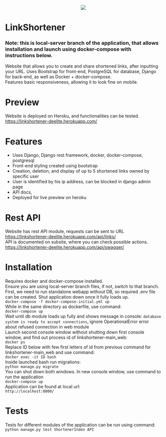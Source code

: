 <p align="center">
  <img src="https://user-images.githubusercontent.com/35972878/133129972-13608f0f-291e-4207-9d5c-0fd6c2e6899a.png">
</p>

# LinkShortener

<h3> Note: this is local-server branch of the application, that allows installation and launch using docker-compose with instructions below.</h3> 

Website that allows you to create and share shortened links, after inputting your URL. 
Uses Bootstrap for front-end, PostgreSQL for database, Django for back-end, as well as Docker + docker-compose.  
Features basic responsiveness, allowing it to look fine on mobile.

# Preview
Website is deployed on Heroku, and functionalities can be tested.  
https://linkshortener-deelite.herokuapp.com/

# Features
- Uses Django, Django rest framework, docker, docker-compose, postgresql
- Front-end styling created using bootstrap
- Creation, deletion, and display of up to 5 shortened links owned by specific user
- User is identified by his ip address, can be blocked in django admin page
- API docs, 
- Deployed for live preview on heroku

# Rest API
Website has rest API module, requests can be sent to URL https://linkshortener-deelite.herokuapp.com/api/links/  
API is documented on subsite, where you can check possible actions. https://linkshortener-deelite.herokuapp.com/api/swagger/  

# Installation
Requires docker and docker-compose installed.  
Ensure you are using local-server branch files, if not, switch to that branch.  
First, we need to run standalone webapp without DB, so required .env file can be created. Shut application down once it fully loads up.  
`docker-compose -f docker-compose-initial.yml up`  
While in the same directory as dockerfile, use command:  
`docker-compose up`  
Wait until db module loads up fully and shows message in console: `database system is ready to accept connections`, ignore OperationalError error about refused connection in web module  
Launch second console window without shutting down first console window, and find out process id of linkshortener-main_web:  
`docker ps`  
Replace ID below with few first letters of id from previous command for linkshortener-main_web and use command:  
`docker exec -it ID bash`  
Inside launched bash run migrations:   
`python manage.py migrate`  
You can shut down both windows. In new console window, use command to run the application  
`docker-compose up`  
Application can be found at local url:  
`http://localhost:8000/`  


# Tests
Tests for different modules of the application can be run using command:  
`python manage.py test ShortenerIndex API`  







